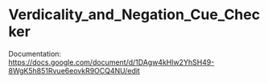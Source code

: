 # Verdicality_and_Negation_Cue_Checker


Documentation: https://docs.google.com/document/d/1DAgw4kHlw2YhSH49-8WgK5h851Rvue6eovkR9OCQ4NU/edit
